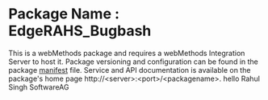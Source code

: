 # Package Name : EdgeRAHS_Bugbash
This is a webMethods package and requires a webMethods Integration Server to host it. Package versioning and configuration can be found in the package [manifest](./EdgeRAHS_Bugbash/manifest.v3) file. Service and API documentation is available on the package's home page http://&lt;server&gt;:&lt;port&gt;/&lt;packagename>.
hello Rahul Singh SoftwareAG
